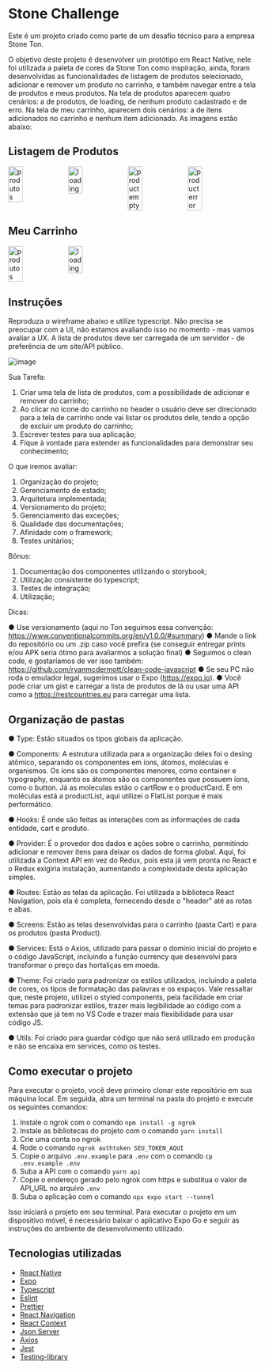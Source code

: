 # Stone Challenge

Este é um projeto criado como parte de um desafio técnico para a empresa Stone Ton.

O objetivo deste projeto é desenvolver um protótipo em React Native, nele foi utilizada a paleta de cores da Stone Ton como inspiração, ainda, foram desenvolvidas as funcionalidades de listagem de produtos selecionado, adicionar e remover um produto no carrinho, e também navegar entre a tela de produtos e meus produtos. Na tela de produtos aparecem quatro cenários: a de produtos, de loading, de nenhum produto cadastrado e de erro. Na tela de meu carrinho, aparecem dois cenários: a de itens adicionados no carrinho e nenhum item adicionado. As imagens estão abaixo:

## Listagem de Produtos
<div style="display: flex; flex-direction: row">
   <img src="https://user-images.githubusercontent.com/80495195/234759581-1c930e3f-fc00-4d58-891e-2efe1f68e3d6.jpeg" alt="produtos" style="width: 24%;">
   <img src="https://user-images.githubusercontent.com/80495195/234760098-cc187089-5ed3-478a-8566-f4a49ef309ea.jpeg" alt="loading" style="width: 24%;">
   <img src="https://user-images.githubusercontent.com/80495195/234769342-cd94cd3e-aa34-4b5d-931e-53e9f7765690.jpeg" alt="product empty" style="width: 24%;">
   <img src="https://user-images.githubusercontent.com/80495195/234769454-829f4526-6320-4f80-8396-dd97d0c2ef57.jpeg" alt="product error" style="width: 24%;">
</div>

## Meu Carrinho
<div style="display: flex; flex-direction: row">
   <img src="https://user-images.githubusercontent.com/80495195/234759685-6635102c-ea9a-4f29-bbcd-cf15d896aa81.jpeg" alt="produtos" style="width: 24%;">
   <img src="https://user-images.githubusercontent.com/80495195/234769592-04392fb5-25e9-4bcf-b9ea-5a83ce8572c1.jpeg" alt="loading" style="width: 24%;">
</div>

## Instruções

Reproduza o wireframe abaixo e utilize typescript. Não precisa se preocupar com a UI, não
estamos avaliando isso no momento - mas vamos avaliar a UX. A lista de produtos deve ser
carregada de um servidor - de preferência de um site/API público.

![image](https://user-images.githubusercontent.com/80495195/234720804-b8a415e5-e345-4c79-abbf-bad44a1adfb5.png)

Sua Tarefa:

1. Criar uma tela de lista de produtos, com a possibilidade de adicionar e remover do
   carrinho;
2. Ao clicar no ícone do carrinho no header o usuário deve ser direcionado para a tela de
   carrinho onde vai listar os produtos dele, tendo a opção de excluir um produto do carrinho;
3. Escrever testes para sua aplicação;
4. Fique à vontade para estender as funcionalidades para demonstrar seu conhecimento;

O que iremos avaliar:

1. Organização do projeto;
2. Gerenciamento de estado;
3. Arquitetura implementada;
4. Versionamento do projeto;
5. Gerenciamento das exceções;
6. Qualidade das documentações;
7. Afinidade com o framework;
8. Testes unitários;

Bônus:

1. Documentação dos componentes utilizando o storybook;
2. Utilização consistente do typescript;
3. Testes de integração;
4. Utilização;

Dicas:

● Use versionamento (aqui no Ton seguimos essa convenção:
https://www.conventionalcommits.org/en/v1.0.0/#summary)
● Mande o link do repositório ou um .zip caso você prefira (se conseguir entregar
prints e/ou APK seria ótimo para avaliarmos a solução final)
● Seguimos o clean code, e gostaríamos de ver isso também:
https://github.com/ryanmcdermott/clean-code-javascript
● Se seu PC não roda o emulador legal, sugerimos usar o Expo (https://expo.io).
● Você pode criar um gist e carregar a lista de produtos de lá ou usar uma API como a
https://restcountries.eu para carregar uma lista.

## Organização de pastas

● Type: Estão situados os tipos globais da aplicação.

● Components: A estrutura utilizada para a organização deles foi o desing atômico, separando os componentes em íons, átomos, moléculas e organismos.
Os íons são os componentes menores, como container e typography, enquanto os átomos são os componentes que possuem íons, como o button. Já as moleculas estão o cartRow e o productCard. E em moléculas está a productList, aqui utilizei o FlatList porque é mais performático.

● Hooks: É onde são feitas as interações com as informações de cada entidade, cart e produto.

● Provider: É o provedor dos dados e ações sobre o carrinho, permitindo adicionar e remover itens para deixar os dados de forma global. Aqui, foi utilizada a Context API em vez do Redux, pois esta já vem pronta no React e o Redux exigiria instalação, aumentando a complexidade desta aplicação simples.

● Routes: Estão as telas da aplicação. Foi utilizada a biblioteca React Navigation, pois ela é completa, fornecendo desde o "header" até as rotas e abas.

● Screens: Estão as telas desenvolvidas para o carrinho (pasta Cart) e para os produtos (pasta Product).

● Services: Está o Axios, utilizado para passar o domínio inicial do projeto e o código JavaScript, incluindo a função currency que desenvolvi para transformar o preço das hortaliças em moeda.

● Theme: Foi criado para padronizar os estilos utilizados, incluindo a paleta de cores, os tipos de formatação das palavras e os espaços. Vale ressaltar que, neste projeto, utilizei o styled components, pela facilidade em criar temas para padronizar estilos, trazer mais legibilidade ao código com a extensão que já tem no VS Code e trazer mais flexibilidade para usar código JS.

● Utils: Foi criado para guardar código que não será utilizado em produção e não se encaixa em services, como os testes.

## Como executar o projeto

Para executar o projeto, você deve primeiro clonar este repositório em sua máquina local. Em seguida, abra um terminal na pasta do projeto e execute os seguintes comandos:

1. Instale o ngrok com o comando `npm install -g ngrok`
2. Instale as bibliotecas do projeto com o comando `yarn install`
3. Crie uma conta no ngrok
4. Rode o comando `ngrok authtoken SEU_TOKEN_AQUI`
5. Copie o arquivo `.env.example` para `.env` com o comando `cp .env.example .env`
6. Suba a API com o comando `yarn api`
7. Copie o endereço gerado pelo ngrok com https e substitua o valor de API_URL no arquivo `.env`
8. Suba o aplicação com o comando `npx expo start --tunnel`

Isso iniciará o projeto em seu terminal. Para executar o projeto em um dispositivo móvel, é necessário baixar o aplicativo Expo Go e seguir as instruções do ambiente de desenvolvimento utilizado.

## Tecnologias utilizadas

- [React Native](https://reactnative.dev)
- [Expo](https://expo.dev)
- [Typescript](https://www.typescriptlang.org)
- [Eslint](https://eslint.org)
- [Prettier](https://prettier.io)
- [React Navigation](https://reactnavigation.org)
- [React Context](https://legacy.reactjs.org/docs/context.html)
- [Json Server](https://www.npmjs.com/package/json-server)
- [Axios](https://axios-http.com/ptbr/docs/intro)
- [Jest](https://jestjs.io/pt-BR/)
- [Testing-library](https://testing-library.com/)
